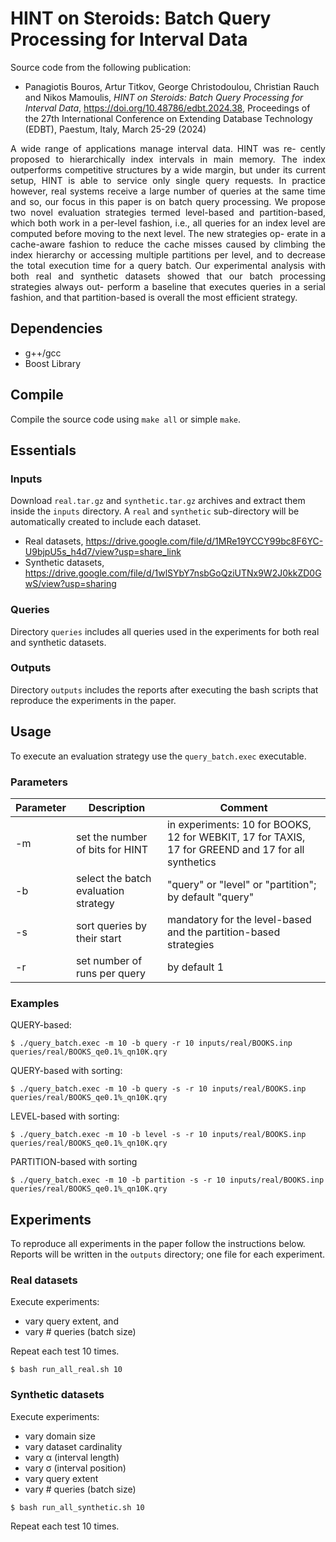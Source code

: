 # HINT on Steroids: Batch Query Processing for Interval Data

Source code from the following publication:
- Panagiotis Bouros, Artur Titkov, George Christodoulou, Christian Rauch and Nikos Mamoulis, <i>HINT on Steroids: Batch Query Processing for Interval Data</i>, https://doi.org/10.48786/edbt.2024.38, Proceedings of the 27th International Conference on Extending Database Technology (EDBT), Paestum, Italy, March 25-29 (2024)

<p align="justify">A wide range of applications manage interval data. HINT was re- cently proposed to hierarchically index intervals in main memory. The index outperforms competitive structures by a wide margin, but under its current setup, HINT is able to service only single query requests. In practice however, real systems receive a large number of queries at the same time and so, our focus in this paper is on batch query processing. We propose two novel evaluation strategies termed level-based and partition-based, which both work in a per-level fashion, i.e., all queries for an index level are computed before moving to the next level. The new strategies op- erate in a cache-aware fashion to reduce the cache misses caused by climbing the index hierarchy or accessing multiple partitions per level, and to decrease the total execution time for a query batch. Our experimental analysis with both real and synthetic datasets showed that our batch processing strategies always out- perform a baseline that executes queries in a serial fashion, and that partition-based is overall the most efficient strategy.</p>

## Dependencies
- g++/gcc
- Boost Library 

## Compile
Compile the source code using ```make all``` or simple ```make```.

## Essentials

### Inputs

Download ```real.tar.gz``` and ```synthetic.tar.gz``` archives and extract them inside the ```inputs``` directory.
A ```real``` and ```synthetic``` sub-directory will be automatically created to include each dataset. 

- Real datasets, https://drive.google.com/file/d/1MRe19YCCY99bc8F6YC-U9bjpU5s_h4d7/view?usp=share_link
- Synthetic datasets, https://drive.google.com/file/d/1wlSYbY7nsbGoQziUTNx9W2J0kkZD0GwS/view?usp=sharing

### Queries
Directory ```queries``` includes all queries used in the experiments for both real and synthetic datasets.

### Outputs
Directory ```outputs``` includes the reports after executing the bash scripts that reproduce the experiments in the paper.

## Usage

To execute an evaluation strategy use the ```query_batch.exec``` executable.

### Parameters
| Parameter | Description | Comment |
| ------ | ------ | ------ |
| -m | set the number of bits for HINT | in experiments: 10 for BOOKS, 12 for WEBKIT, 17 for TAXIS, 17 for GREEND and 17 for all synthetics|
| -b | select the batch evaluation strategy | "query" or "level" or "partition"; by default "query" |
| -s | sort queries by their start | mandatory for the level-based and the partition-based strategies |
| -r | set number of runs per query | by default 1 |

### Examples

QUERY-based:

    $ ./query_batch.exec -m 10 -b query -r 10 inputs/real/BOOKS.inp queries/real/BOOKS_qe0.1%_qn10K.qry

QUERY-based with sorting:
    
    $ ./query_batch.exec -m 10 -b query -s -r 10 inputs/real/BOOKS.inp queries/real/BOOKS_qe0.1%_qn10K.qry
    
LEVEL-based with sorting:

    $ ./query_batch.exec -m 10 -b level -s -r 10 inputs/real/BOOKS.inp queries/real/BOOKS_qe0.1%_qn10K.qry

PARTITION-based with sorting

    $ ./query_batch.exec -m 10 -b partition -s -r 10 inputs/real/BOOKS.inp queries/real/BOOKS_qe0.1%_qn10K.qry

## Experiments

To reproduce all experiments in the paper follow the instructions below.
Reports will be written in the ```outputs``` directory; one file for each experiment.

### Real datasets
Execute experiments: 
- vary query extent, and
- vary # queries (batch size)

Repeat each test 10 times.
```
$ bash run_all_real.sh 10
```

### Synthetic datasets
Execute experiments:
- vary domain size
- vary dataset cardinality
- vary α (interval length)
- vary σ (interval position)
- vary query extent
- vary # queries (batch size)
```
$ bash run_all_synthetic.sh 10
```
Repeat each test 10 times.
